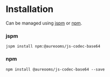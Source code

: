 # Installation

Can be managed using
[jspm](http://jspm.io)
or [npm](https://github.com/npm/npm).

### jspm
```terminal
jspm install npm:@aureooms/js-codec-base64
```

### npm
```terminal
npm install @aureooms/js-codec-base64 --save
```
